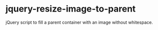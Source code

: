 jquery-resize-image-to-parent
=============================

jQuery script to fill a parent container with an image without whitespace.